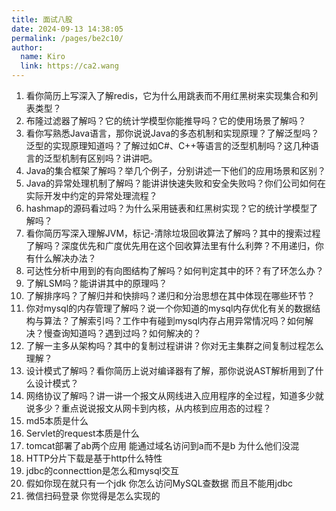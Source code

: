 ```yaml
---
title: 面试八股
date: 2024-09-13 14:38:05
permalink: /pages/be2c10/
author: 
  name: Kiro
  link: https://ca2.wang
---
```

1. 看你简历上写深入了解redis，它为什么用跳表而不用红黑树来实现集合和列表类型？
2. 布隆过滤器了解吗？它的统计学模型你能推导吗？它的使用场景了解吗？
3. 看你写熟悉Java语言，那你说说Java的多态机制和实现原理？了解泛型吗？泛型的实现原理知道吗？了解过如C#、C++等语言的泛型机制吗？这几种语言的泛型机制有区别吗？讲讲吧。
4. Java的集合框架了解吗？举几个例子，分别讲述一下他们的应用场景和区别？
5. Java的异常处理机制了解吗？能讲讲快速失败和安全失败吗？你们公司如何在实际开发中约定的异常处理流程？
6. hashmap的源码看过吗？为什么采用链表和红黑树实现？它的统计学模型了解吗？
7. 看你简历写深入理解JVM，标记-清除垃圾回收算法了解吗？其中的搜索过程了解吗？深度优先和广度优先用在这个回收算法里有什么利弊？不用递归，你有什么解决办法？
8. 可达性分析中用到的有向图结构了解吗？如何判定其中的环？有了环怎么办？
9. 了解LSM吗？能讲讲其中的原理吗？
10. 了解排序吗？了解归并和快排吗？递归和分治思想在其中体现在哪些环节？
11. 你对mysql的内存管理了解吗？说一个你知道的mysql内存优化有关的数据结构与算法？了解索引吗？工作中有碰到mysql内存占用异常情况吗？如何解决？慢查询知道吗？遇到过吗？如何解决的？
12. 了解一主多从架构吗？其中的复制过程讲讲？你对无主集群之间复制过程怎么理解？
13. 设计模式了解吗？看你简历上说对编译器有了解，那你说说AST解析用到了什么设计模式？
14. 网络协议了解吗？讲一讲一个报文从网线进入应用程序的全过程，知道多少就说多少？重点说说报文从网卡到内核，从内核到应用态的过程？
15. md5本质是什么 
16. Servlet的request本质是什么
17. tomcat部署了ab两个应用 能通过域名访问到a而不是b 为什么他们没混
18. HTTP分片下载是基于http什么特性 
19. jdbc的connecttion是怎么和mysql交互
20. 假如你现在就只有一个jdk 你怎么访问MySQL查数据 而且不能用jdbc
21. 微信扫码登录 你觉得是怎么实现的